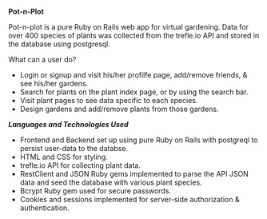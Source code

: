 **Pot-n-Plot**

  Pot-n-plot is a pure Ruby on Rails web app for virtual gardening. Data for over 400 species of plants was collected from the  trefle.io API and stored in the database using postgresql.

What can a user do?
- Login or signup and visit his/her profilfe page, add/remove friends, & see his/her gardens. 
- Search for plants on the plant index page, or by using the search bar. 
- Visit plant pages to see data specific to each species. 
- Design gardens and add/remove plants from those gardens.

***Languages and Technologies Used***
- Frontend and Backend set up using pure Ruby on Rails with postgreql to persist user-data to the databse.
- HTML and CSS for styling. 
- trefle.io API for collecting plant data. 
- RestClient and JSON Ruby gems implemented to parse the API JSON data and seed the database with various plant species.
- Bcrypt Ruby gem used for secure passwords.
- Cookies and sessions implemented for server-side authorization & authentication.



